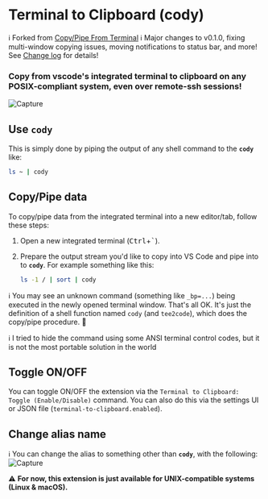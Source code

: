 # Terminal to Clipboard (cody)

ℹ️ Forked from [Copy/Pipe From Terminal](https://github.com/babakks/vscode-copy-from-terminal)
ℹ️ Major changes to v0.1.0, fixing multi-window copying issues, moving notifications to status bar, and more!  See [Change log](CHANGELOG.md) for details!

### Copy from vscode's integrated terminal to clipboard on any POSIX-compliant system, even over remote-ssh sessions!
![Capture](images/capture/cody_demo.gif)

## Use **`cody`**

This is simply done by piping the output of any shell command to the **`cody`**
like:

```sh
ls ~ | cody
```


## Copy/Pipe data

To copy/pipe data from the integrated terminal into a new editor/tab, follow these steps:

1. Open a new integrated terminal (<kbd>Ctrl</kbd>+<kbd>`</kbd>).

2. Prepare the output stream you'd like to copy into VS Code and pipe into to **`cody`**. For example something like this:

   ```sh
   ls -1 / | sort | cody
   ```

ℹ️ You may see an unknown command (something like `_bp=...`) being executed in the newly opened terminal window. That's all OK. It's just the definition of a shell function named `cody` (and `tee2code`), which does the copy/pipe procedure. 🍏

ℹ️ I tried to hide the command using some ANSI terminal control codes, but it is not the most portable solution in the world

## Toggle ON/OFF

You can toggle ON/OFF the extension via the `Terminal to Clipboard: Toggle (Enable/Disable)` command. You can also do this via the settings UI or JSON file (`terminal-to-clipboard.enabled`).

## Change alias name

ℹ️ You can change the alias to something other than **`cody`**, with the following:
![Capture](images/capture/cody_alias_demo.gif)


⚠️ **For now, this extension is just available for UNIX-compatible systems (Linux & macOS).**
